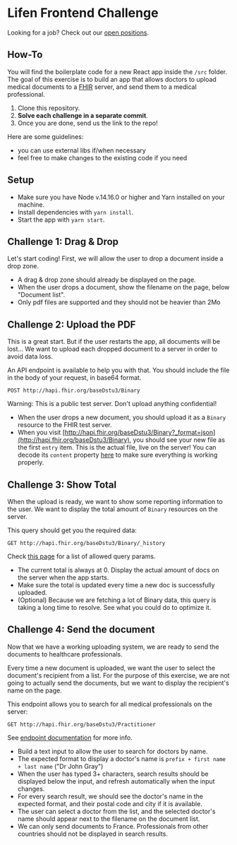 # Lifen Frontend Challenge

 Looking for a job? Check out our [open positions](https://www.welcometothejungle.co/companies/lifen/jobs).

## How-To

You will find the boilerplate code for a new React app inside the `/src` folder. The goal of this exercise is to build an app that allows doctors to upload medical documents to a [FHIR](https://fhir.org/) server, and send them to a medical professional.

1. Clone this repository.
2. **Solve each challenge in a separate commit**.
3. Once you are done, send us the link to the repo!


Here are some guidelines:
- you can use external libs if/when necessary
- feel free to make changes to the existing code if you need


## Setup

- Make sure you have Node v.14.16.0 or higher and Yarn installed on your machine.
- Install dependencies with `yarn install`.
- Start the app with `yarn start`.

## Challenge 1: Drag & Drop

Let's start coding! First, we will allow the user to drop a document inside a drop zone.

- A drag & drop zone should already be displayed on the page.
- When the user drops a document, show the filename on the page, below "Document list".
- Only pdf files are supported and they should not be heavier than 2Mo

## Challenge 2: Upload the PDF

This is a great start. But if the user restarts the app, all documents will be lost... We want to upload each dropped document to a server in order to avoid data loss.

An API endpoint is available to help you with that. You should include the file in the body of your request, in base64 format.
```
POST http://hapi.fhir.org/baseDstu3/Binary
```

Warning: This is a public test server. Don't upload anything confidential!


- When the user drops a new document, you should upload it as a `Binary` resource to the FHIR test server.
- When you visit [http://hapi.fhir.org/baseDstu3/Binary?_format=json](http://hapi.fhir.org/baseDstu3/Binary), you should see your new file as the first `entry` item. This is the actual file, live on the server! You can decode its `content` property [here](https://base64.guru/converter/decode/pdf) to make sure everything is working properly.


## Challenge 3: Show Total

When the upload is ready, we want to show some reporting information to the user. We want to display the total amount of `Binary` resources on the server.

This query should get you the required data:
```
GET http://hapi.fhir.org/baseDstu3/Binary/_history
```
Check [this page](https://www.hl7.org/fhir/search.html#summary) for a list of allowed query params.

- The current total is always at 0. Display the actual amount of docs on the server when the app starts.
- Make sure the total is updated every time a new doc is successfully uploaded.
- (Optional) Because we are fetching a lot of Binary data, this query is taking a long time to resolve. See what you could do to optimize it.


## Challenge 4: Send the document

Now that we have a working uploading system, we are ready to send the documents to healthcare
professionals.

Every time a new document is uploaded, we want the user to select the document's recipient from a list. For the purpose of this exercise, we are not going to actually send the documents, but we want to display the recipient's name on the page.

This endpoint allows you to search for all medical professionals on the server:
```
GET http://hapi.fhir.org/baseDstu3/Practitioner
```
See [endpoint documentation](https://hapi.fhir.org/resource?serverId=home_21&pretty=true&_summary=&resource=Practitioner) for more info. 

- Build a text input to allow the user to search for doctors by name.
- The expected format to display a doctor's name is `prefix + first name + last name` ("Dr John Gray")
- When the user has typed 3+ characters, search results should be displayed below the input, and refresh automatically when the input changes.
- For every search result, we should see the doctor's name in the expected format, and their postal code and city if it is available.
- The user can select a doctor from the list, and the selected doctor's name should appear next to the filename on the document list.
- We can only send documents to France. Professionals from other countries should not be displayed in search results.
